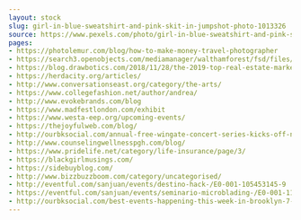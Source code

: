 ```yaml
---
layout: stock
slug: girl-in-blue-sweatshirt-and-pink-skit-in-jumpshot-photo-1013326
source: https://www.pexels.com/photo/girl-in-blue-sweatshirt-and-pink-skit-in-jumpshot-photo-1013326/
pages:
- https://photolemur.com/blog/how-to-make-money-travel-photographer
- https://search3.openobjects.com/mediamanager/walthamforest/fsd/files/wfscb_annual_report_2017_18_final.pdf
- https://blog.drawbotics.com/2018/11/28/the-2019-top-real-estate-marketing-influencers/
- https://herdacity.org/articles/
- http://www.conversationseast.org/category/the-arts/
- https://www.collegefashion.net/author/andrea/
- http://www.evokebrands.com/blog
- https://www.madfestlondon.com/exhibit
- https://www.westa-eep.org/upcoming-events/
- https://thejoyfulweb.com/blog/
- http://ourbksocial.com/annual-free-wingate-concert-series-kicks-off-next-week/
- http://www.counselingwellnesspgh.com/blog/
- https://www.pridelife.net/category/life-insurance/page/3/
- https://blackgirlmusings.com/
- https://sidebuyblog.com/
- http://www.bizzbuzzboom.com/category/uncategorised/
- http://eventful.com/sanjuan/events/destino-hack-/E0-001-105453145-9
- https://eventful.com/sanjuan/events/seminario-microblading-/E0-001-118558619-5
- http://ourbksocial.com/best-events-happening-this-week-in-brooklyn-7-30-18-8-5-18/2/
---
```

